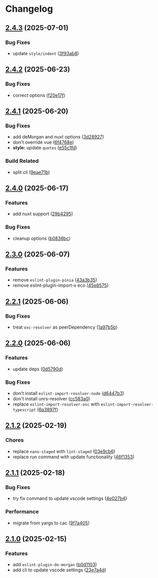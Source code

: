 # Changelog

## [2.4.3](https://github.com/9romise/eslint-config/compare/v2.4.2...v2.4.3) (2025-07-01)


### Bug Fixes

* update `style/indent` ([3f93ab8](https://github.com/9romise/eslint-config/commit/3f93ab86c3767f5efccb1adcf60f103e52566f71))

## [2.4.2](https://github.com/9romise/eslint-config/compare/v2.4.1...v2.4.2) (2025-06-23)


### Bug Fixes

* correct options ([f20e17f](https://github.com/9romise/eslint-config/commit/f20e17f84737eac63617231fda0d9fc53f90cdf9))

## [2.4.1](https://github.com/9romise/eslint-config/compare/v2.4.0...v2.4.1) (2025-06-20)


### Bug Fixes

* add deMorgan and nuxt options ([3d28927](https://github.com/9romise/eslint-config/commit/3d28927aa18b798dd4db084932fed54886503d06))
* don't override vue ([6f4768e](https://github.com/9romise/eslint-config/commit/6f4768ef5b104acae65d661ef931d8c6a9c5b367))
* **style:** update `quotes` ([e55c1fd](https://github.com/9romise/eslint-config/commit/e55c1fd18598252201b3219369823dad05352e63))


### Build Related

* split cli ([9eae71b](https://github.com/9romise/eslint-config/commit/9eae71b4716181850e1abdfaa0068699b28945d0))

## [2.4.0](https://github.com/9romise/eslint-config/compare/v2.3.0...v2.4.0) (2025-06-17)


### Features

* add nuxt support ([29b4295](https://github.com/9romise/eslint-config/commit/29b4295cce1db3e514a82d06726890cdba6fb3f0))


### Bug Fixes

* cleanup options ([b0836bc](https://github.com/9romise/eslint-config/commit/b0836bc66a9ba62717c5cfc916732e30e9a22b98))

## [2.3.0](https://github.com/9romise/eslint-config/compare/v2.2.1...v2.3.0) (2025-06-07)


### Features

* remove `eslint-plugin-pinia` ([43a3b35](https://github.com/9romise/eslint-config/commit/43a3b3524d35006a6fe498c28f2f95319e0f8d0c))
* remove eslint-plugin-import-x eco ([45e8575](https://github.com/9romise/eslint-config/commit/45e85755a759adeb4eb59dab814e6f79eccbcde0))

## [2.2.1](https://github.com/9romise/eslint-config/compare/v2.2.0...v2.2.1) (2025-06-06)


### Bug Fixes

* treat `oxc-resolver` as peerDependency ([1a97b5b](https://github.com/9romise/eslint-config/commit/1a97b5b8e589df4d22621be2cdb68c436936fe4b))

## [2.2.0](https://github.com/9romise/eslint-config/compare/v2.1.2...v2.2.0) (2025-06-06)


### Features

* update deps ([0d5790d](https://github.com/9romise/eslint-config/commit/0d5790dde07bafbf8b97d689347c3c74fcd11628))


### Bug Fixes

* don't install `eslint-import-resolver-node` ([d6447b3](https://github.com/9romise/eslint-config/commit/d6447b314da04d92e057189a0a9f815ced6d7df1))
* don't install unrs-resolver ([cc583a0](https://github.com/9romise/eslint-config/commit/cc583a086825424b4668366bca5a915fcee5be8b))
* replace `eslint-import-resolver-oxc` with `eslint-import-resolver-typescript` ([6a3897f](https://github.com/9romise/eslint-config/commit/6a3897f309fd222468e5b3b65527d725a0112386))

## [2.1.2](https://github.com/9romise/eslint-config/compare/v2.1.1...v2.1.2) (2025-02-19)


### Chores

* replace `nano-staged` with `lint-staged` ([03e9cb6](https://github.com/9romise/eslint-config/commit/03e9cb653086ae67553c1a21df856954a30b86c5))
* replace run command with update functionality ([46f1353](https://github.com/9romise/eslint-config/commit/46f1353f4738c957c68c3b0e74f0e85a270be92f))

## [2.1.1](https://github.com/9romise/eslint-config/compare/v2.1.0...v2.1.1) (2025-02-18)


### Bug Fixes

* try fix command to update vscode settings ([4e027b4](https://github.com/9romise/eslint-config/commit/4e027b4d6fb4ada93587a9c57185618bf027b297))


### Performance

* migrate from yargs to cac ([9f7a405](https://github.com/9romise/eslint-config/commit/9f7a405a0d15d24e600e67f41dd1b4df340a8b4e))

## [2.1.0](https://github.com/9romise/eslint-config/compare/v2.0.1...v2.1.0) (2025-02-15)


### Features

* add `eslint-plugin-de-morgan` ([b0d1103](https://github.com/9romise/eslint-config/commit/b0d1103f44932592ea29fc72dec2b0fade5c6596))
* add cli to update vscode settings ([23e7a4d](https://github.com/9romise/eslint-config/commit/23e7a4dc85fcf90bef2485cfde3e386035c4d63d))
